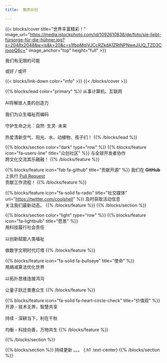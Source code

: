 ```yaml
---
title:  酷壳众创

---
```


{{< blocks/cover title="世界丰富精彩！" image_url="https://media.istockphoto.com/id/1092610838/de/foto/sie-liebt-fürsorge-für-die-hühner.jpg?s=2048x2048&w=is&k=20&c=s1fbpMqiVJCcRZkdA1ZRtNPNweJiUQ_TZD3CjoopQ6c=" image_anchor="top" height="full" >}}

<!-- <a class="btn btn-lg btn-primary me-3 mb-4" href="/zh-CN/about/">
了解更多 <i class="fas fa-arrow-alt-circle-right ms-2"></i>
</a> -->


<p class="lead mt-5">我们有无限的可能</p>
<p class="lead mt-5">或好 / 或坏 </p>
{{< blocks/link-down color="info" >}}
{{< /blocks/cover >}}

{{% blocks/lead color="primary" %}}
从事计算机、互联网 </br></br>
AI将解放人类的创造力</br></br>
我们为众生福祉而编码</br></br>
守护生命之光：自然· 生灵· 未来</br></br>
热爱清新空气、阳光、水、动植物、孩子们！
{{% /blocks/lead %}}

{{% blocks/section color="dark" type="row" %}}
{{% blocks/feature icon="fa-users-line" title="众创社区" %}}
与全球开发者协作</br>
跨文化交流其乐融融！
{{% /blocks/feature %}}

{{% blocks/feature icon="fab fa-github" title="贡献开源" %}}
我们在 **GitHub** 上执行 [Pull Request](https://github.com/coolshell-in/Main/pulls) </br> 
贡献工作流程！
{{% /blocks/feature %}}

{{% blocks/feature icon="fa-solid fa-radio" title="社交媒体" url="https://twitter.com/coolshell" %}}
及时获取活动信息</br> 
关注我们最新动态。
{{% /blocks/feature %}}
{{% /blocks/section %}}


{{% blocks/section color="light" type="row" %}}
{{% blocks/feature icon="fa-lightbulb" title="愿景" %}}</br>
用科技履行社会责任</br></br>
以创新赋能人类福祉</br></br>
做数字文明时代灯塔
{{% /blocks/feature %}}

{{% blocks/feature icon="fa-solid fa-bullseye" title="使命" %}}</br>
用熵减算法优化世界</br></br>
以拓扑思维连接鸿沟</br></br>
让量子跃迁普惠众生
{{% /blocks/feature %}}

{{% blocks/feature icon="fa-solid fa-heart-circle-check" title="价值观" %}}</br>
开源 - 技术无界，智慧共享</br></br>
持续 - 深耕当下，利在千秋</br></br>
均衡 - 科技向善，万物共生
{{% /blocks/feature %}}

{{% /blocks/section %}}


{{% blocks/section %}}
持续更新 。。。
{.h1 .text-center}
{{% /blocks/section %}}